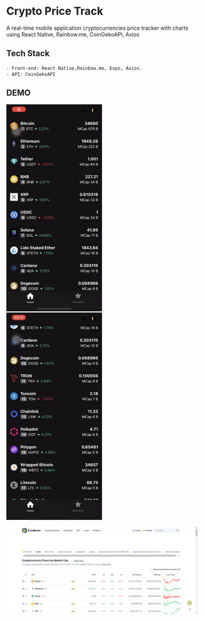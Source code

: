 # Crypto Price Track
A real-time mobile application cryptocurrencies price tracker with charts using React Native, Rainbow.me, CoinGekoAPI, Axios

## Tech Stack

    - Front-end: React Native,Rainbow.me, Expo, Axios.
	- API: CoinGekoAPI
	

## DEMO
<p float="left">
<img src="https://github.com/thanh-nt25/Crypto-Price-Tracker/blob/master/src/demo/home-pic.PNG" width=50%/>
<img src="https://github.com/thanh-nt25/Crypto-Price-Tracker/blob/master/src/demo/home-pic2.PNG" width=50%/>
</p>
<img src="https://github.com/thanh-nt25/Crypto-Price-Tracker/blob/master/src/demo/home-web.png">



<!-- **Onboarding: Sign Up and Log In**

<p float="left">
	<img src="https://github.com/thanh-nt25/Louvre/blob/master/client/demo/home.PNG" title="Home" width="250"/>
	<img src="https://github.com/thanh-nt25/Louvre/blob/master/client/demo/signin.PNG" title="Sign In" width="250"/>
	<img src="https://github.com/thanh-nt25/Louvre/blob/master/client/demo/signup.PNG" title="Sign Up" width="250"/>
</p>

<p></p>

**Buyers' User-Interface**

<p float="left">
	<img src="https://github.com/thanh-nt25/Louvre/blob/master/client/demo/homenavi.gif" title="Home Screen" width="250"/>
	<img src="https://github.com/thanh-nt25/Louvre/blob/master/client/demo/search.gif" title="Search Filter" width="250"/>
	<img src="https://github.com/thanh-nt25/Louvre/blob/master/client/demo/detail.gif" title="Item Detail View" width="250"/>
</p>


<p float="left">
	<img src="https://github.com/thanh-nt25/Louvre/blob/master/client/demo/side.gif" title="Item Detail View" width="250"/>
	<img src="https://github.com/thanh-nt25/Louvre/blob/master/client/demo/cart.gif" title="Cart View" width="250"/>
</p> -->